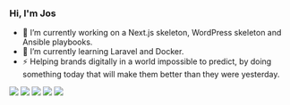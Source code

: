 


### Hi, I'm Jos

- 🔭 I’m currently working on a Next.js skeleton, WordPress skeleton and Ansible playbooks.
- 🌱 I’m currently learning Laravel and Docker.
- ⚡ Helping brands digitally in a world impossible to predict, by doing something today that will make them better than they were yesterday.

![](https://github-profile-summary-cards.vercel.app/api/cards/profile-details?username=jos-broers&theme=github)
![](https://github-profile-summary-cards.vercel.app/api/cards/repos-per-language?username=jos-broers&theme=github) 
![](https://github-profile-summary-cards.vercel.app/api/cards/most-commit-language?username=jos-broers&theme=github) 
![](https://github-profile-summary-cards.vercel.app/api/cards/stats?username=jos-broers&theme=github) 
![](https://github-profile-summary-cards.vercel.app/api/cards/productive-time?username=jos-broers&theme=github&utcOffset=1)
